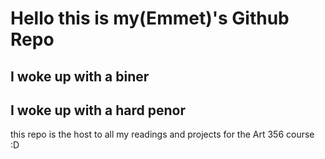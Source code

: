 # Hello this is my(Emmet)'s Github Repo
## I woke up with a biner
## I woke up with a hard penor

this repo is the host to all my readings and projects for the Art 356 course :D
